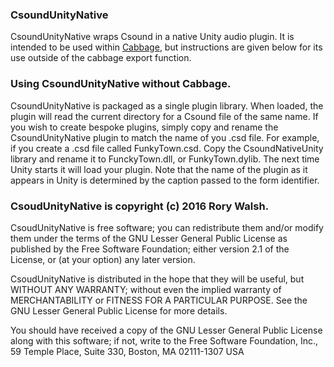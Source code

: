 ### CsoundUnityNative

CsoundUnityNative wraps Csound in a native Unity audio plugin. It is intended to be used within [Cabbage](https://github.com/rorywalsh/cabbage), but instructions are given below for its use outside of the cabbage export function.

### Using CsoundUnityNative without Cabbage.

CsoundUnityNative is packaged as a single plugin library. When loaded, the plugin will read the current directory for a Csound file of the same name. If you wish to create bespoke plugins, simply copy and rename the CsoundUnityNative plugin to match the name of you .csd file. For example, if you create a .csd file called FunkyTown.csd. Copy the CsoundNativeUnity library and rename it to FunckyTown.dll, or FunkyTown.dylib. The next time Unity starts it will load your plugin. Note that the name of the plugin as it appears in Unity is determined by the caption passed to the form identifier. 


### CsoudUnityNative is copyright (c) 2016 Rory Walsh.
CsoudUnityNative is free software; you can redistribute them and/or modify them under the terms of the GNU Lesser General Public License as published by the Free Software Foundation; either version 2.1 of the License, or (at your option) any later version.

CsoudUnityNative is distributed in the hope that they will be useful, but WITHOUT ANY WARRANTY; without even the implied warranty of MERCHANTABILITY or FITNESS FOR A PARTICULAR PURPOSE. See the GNU Lesser General Public License for more details.

You should have received a copy of the GNU Lesser General Public License along with this software; if not, write to the Free Software Foundation, Inc., 59 Temple Place, Suite 330, Boston, MA 02111-1307 USA